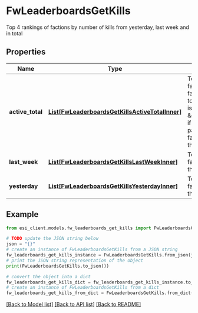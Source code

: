# FwLeaderboardsGetKills

Top 4 rankings of factions by number of kills from yesterday, last week and in total

## Properties

Name | Type | Description | Notes
------------ | ------------- | ------------- | -------------
**active_total** | [**List[FwLeaderboardsGetKillsActiveTotalInner]**](FwLeaderboardsGetKillsActiveTotalInner.md) | Top 4 ranking of factions active in faction warfare by total kills. A faction is considered \&quot;active\&quot; if they have participated in faction warfare in the past 14 days | 
**last_week** | [**List[FwLeaderboardsGetKillsLastWeekInner]**](FwLeaderboardsGetKillsLastWeekInner.md) | Top 4 ranking of factions by kills in the past week | 
**yesterday** | [**List[FwLeaderboardsGetKillsYesterdayInner]**](FwLeaderboardsGetKillsYesterdayInner.md) | Top 4 ranking of factions by kills in the past day | 

## Example

```python
from esi_client.models.fw_leaderboards_get_kills import FwLeaderboardsGetKills

# TODO update the JSON string below
json = "{}"
# create an instance of FwLeaderboardsGetKills from a JSON string
fw_leaderboards_get_kills_instance = FwLeaderboardsGetKills.from_json(json)
# print the JSON string representation of the object
print(FwLeaderboardsGetKills.to_json())

# convert the object into a dict
fw_leaderboards_get_kills_dict = fw_leaderboards_get_kills_instance.to_dict()
# create an instance of FwLeaderboardsGetKills from a dict
fw_leaderboards_get_kills_from_dict = FwLeaderboardsGetKills.from_dict(fw_leaderboards_get_kills_dict)
```
[[Back to Model list]](../README.md#documentation-for-models) [[Back to API list]](../README.md#documentation-for-api-endpoints) [[Back to README]](../README.md)


